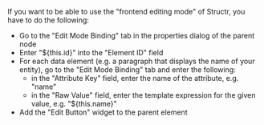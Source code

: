 If you want to be able to use the "frontend editing mode" of Structr, you have to do the following:

* Go to the "Edit Mode Binding" tab in the properties dialog of the parent node
* Enter "${this.id}" into the "Element ID" field
* For each data element (e.g. a paragraph that displays the name of your entity), go to the "Edit Mode Binding" tab and enter the following:
    * in the "Attribute Key" field, enter the name of the attribute, e.g. "name"
    * in the "Raw Value" field, enter the template expression for the given value, e.g. "${this.name}"
* Add the "Edit Button" widget to the parent element
